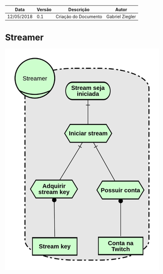 |Data|Versão|Descrição|Autor|
|----|------|---------|-----|
|12/05/2018|0.1|Criação do Documento|Gabriel Ziegler|

# Streamer

![Streamer](./images/strategic-rationale/streamer.png)

